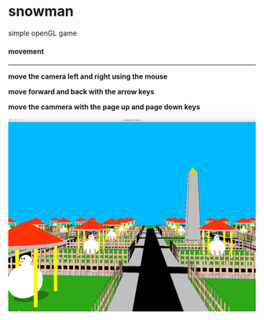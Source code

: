 snowman
=======

simple openGL game

<h4>movement<h4>
<hr>


move the camera left and right using the mouse

move forward and back with the arrow keys

move the cammera with the page up and page down keys

![screenshot](https://github.com/kylelk/snowman/raw/master/snowman_land.png "screenshot")
